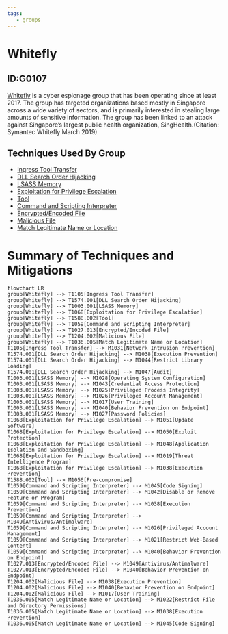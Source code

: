 ```yaml
---
tags:
   - groups
---
```

# Whitefly
## ID:G0107
[Whitefly](/mitre/groups/G0107) is a cyber espionage group that has been operating since at least 2017. The group has targeted organizations based mostly in Singapore across a wide variety of sectors, and is primarily interested in stealing large amounts of sensitive information. The group has been linked to an attack against Singapore’s largest public health organization, SingHealth.(Citation: Symantec Whitefly March 2019)
## Techniques Used By Group
* [Ingress Tool Transfer](/mitre/techniques/T1105)
* [DLL Search Order Hijacking](/mitre/techniques/T1574/001)
* [LSASS Memory](/mitre/techniques/T1003/001)
* [Exploitation for Privilege Escalation](/mitre/techniques/T1068)
* [Tool](/mitre/techniques/T1588/002)
* [Command and Scripting Interpreter](/mitre/techniques/T1059)
* [Encrypted/Encoded File](/mitre/techniques/T1027/013)
* [Malicious File](/mitre/techniques/T1204/002)
* [Match Legitimate Name or Location](/mitre/techniques/T1036/005)

# Summary of Techniques and Mitigations
```mermaid
flowchart LR
group[Whitefly] --> T1105[Ingress Tool Transfer]
group[Whitefly] --> T1574.001[DLL Search Order Hijacking]
group[Whitefly] --> T1003.001[LSASS Memory]
group[Whitefly] --> T1068[Exploitation for Privilege Escalation]
group[Whitefly] --> T1588.002[Tool]
group[Whitefly] --> T1059[Command and Scripting Interpreter]
group[Whitefly] --> T1027.013[Encrypted/Encoded File]
group[Whitefly] --> T1204.002[Malicious File]
group[Whitefly] --> T1036.005[Match Legitimate Name or Location]
T1105[Ingress Tool Transfer] --> M1031[Network Intrusion Prevention]
T1574.001[DLL Search Order Hijacking] --> M1038[Execution Prevention]
T1574.001[DLL Search Order Hijacking] --> M1044[Restrict Library Loading]
T1574.001[DLL Search Order Hijacking] --> M1047[Audit]
T1003.001[LSASS Memory] --> M1028[Operating System Configuration]
T1003.001[LSASS Memory] --> M1043[Credential Access Protection]
T1003.001[LSASS Memory] --> M1025[Privileged Process Integrity]
T1003.001[LSASS Memory] --> M1026[Privileged Account Management]
T1003.001[LSASS Memory] --> M1017[User Training]
T1003.001[LSASS Memory] --> M1040[Behavior Prevention on Endpoint]
T1003.001[LSASS Memory] --> M1027[Password Policies]
T1068[Exploitation for Privilege Escalation] --> M1051[Update Software]
T1068[Exploitation for Privilege Escalation] --> M1050[Exploit Protection]
T1068[Exploitation for Privilege Escalation] --> M1048[Application Isolation and Sandboxing]
T1068[Exploitation for Privilege Escalation] --> M1019[Threat Intelligence Program]
T1068[Exploitation for Privilege Escalation] --> M1038[Execution Prevention]
T1588.002[Tool] --> M1056[Pre-compromise]
T1059[Command and Scripting Interpreter] --> M1045[Code Signing]
T1059[Command and Scripting Interpreter] --> M1042[Disable or Remove Feature or Program]
T1059[Command and Scripting Interpreter] --> M1038[Execution Prevention]
T1059[Command and Scripting Interpreter] --> M1049[Antivirus/Antimalware]
T1059[Command and Scripting Interpreter] --> M1026[Privileged Account Management]
T1059[Command and Scripting Interpreter] --> M1021[Restrict Web-Based Content]
T1059[Command and Scripting Interpreter] --> M1040[Behavior Prevention on Endpoint]
T1027.013[Encrypted/Encoded File] --> M1049[Antivirus/Antimalware]
T1027.013[Encrypted/Encoded File] --> M1040[Behavior Prevention on Endpoint]
T1204.002[Malicious File] --> M1038[Execution Prevention]
T1204.002[Malicious File] --> M1040[Behavior Prevention on Endpoint]
T1204.002[Malicious File] --> M1017[User Training]
T1036.005[Match Legitimate Name or Location] --> M1022[Restrict File and Directory Permissions]
T1036.005[Match Legitimate Name or Location] --> M1038[Execution Prevention]
T1036.005[Match Legitimate Name or Location] --> M1045[Code Signing]
```